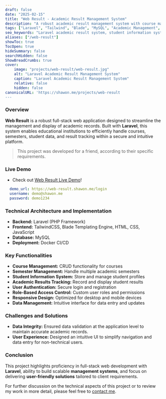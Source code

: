 ```yaml
---
draft: false
date: "2025-02-15"
title: "Web Result - Academic Result Management System"
description: "A robust academic result management system with course management, student information, and results tracking capabilities. Developed with Laravel, Tailwind, and MySQL, it showcases full-stack development expertise."
tags: ["Laravel", "Tailwind", "Blade", "MySQL", "Academic Management", "Full-Stack", "Web App", "PHP"]
seo_keywords: "Laravel academic result system, student information system, PHP result management, course management software, full-stack Laravel project, CRUD Laravel, Laravel authentication, academic web application"
aliases: ["/web-result"]
showToc: true
TocOpen: true
hideSummary: false
searchHidden: false
ShowBreadCrumbs: true
cover:
    image: "projects/web-result/web-result.jpg"
    alt: "Laravel Academic Result Management System"
    caption: "Laravel Academic Result Management System"
    relative: false
    hidden: false
canonicalURL: 'https://shawon.me/projects/web-result
---
```


### Overview

**Web Result** is a robust full-stack web application designed to streamline the management and display of academic records. Built with **Laravel**, this system enables educational institutions to efficiently handle courses, semesters, student data, and result tracking within a secure and intuitive platform.

  > This project was developed for a friend, according to their specific requirements.

### Live Demo 
- Check out [Web Result Live Demo](https://web-result.shawon.me/login)!

```yaml
  demo_url: https://web-result.shawon.me/login
  username: demo@shawon.me
  password: demo1234
```

### Technical Architecture and Implementation

- **Backend:** Laravel (PHP Framework)
- **Frontend:** TailwindCSS, Blade Templating Engine, HTML, CSS, JavaScript
- **Database:** MySQL
- **Deployment:** Docker CI/CD

### Key Functionalities

- **Course Management:** CRUD functionality for courses
- **Semester Management:** Handle multiple academic semesters
- **Student Information System:** Store and manage student profiles
- **Academic Results Tracking:** Record and display student results
- **User Authentication:** Secure login and registration
- **Role-Based Access Control:** Custom user roles and permissions
- **Responsive Design:** Optimized for desktop and mobile devices
- **Data Management:** Intuitive interface for data entry and updates

### Challenges and Solutions

- **Data Integrity:** Ensured data validation at the application level to maintain accurate academic records.
- **User Experience:** Designed an intuitive UI to simplify navigation and data entry for non-technical users.

### Conclusion

This project highlights proficiency in full-stack web development with **Laravel**, ability to build scalable **management systems**, and focus on delivering **user-friendly solutions** tailored to client requirements. 

For further discussion on the technical aspects of this project or to review my work in more detail, please feel free to [contact me](/contact).

